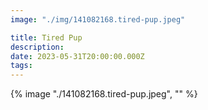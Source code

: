 ```yaml
---
image: "./img/141082168.tired-pup.jpeg"

title: Tired Pup
description: 
date: 2023-05-31T20:00:00.000Z
tags: 
---
```

{% image "./141082168.tired-pup.jpeg", "" %}